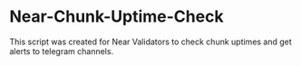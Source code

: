 # Near-Chunk-Uptime-Check

This script was created for Near Validators to check chunk uptimes and get alerts to telegram channels.

